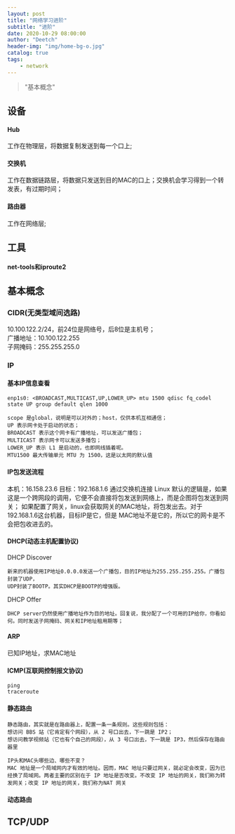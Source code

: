 ```yaml
---
layout: post
title: "网络学习进阶"
subtitle: "进阶"
date: 2020-10-29 08:00:00
author: "Deetch"
header-img: "img/home-bg-o.jpg"
catalog: true
tags:
    - network
---
```


> "基本概念"

## 设备

#### Hub
工作在物理层，将数据复制发送到每一个口上;

#### 交换机
工作在数据链路层，将数据只发送到目的MAC的口上；交换机会学习得到一个转发表，有过期时间；

#### 路由器
工作在网络层;

## 工具

#### net-tools和iproute2


## 基本概念

### CIDR(无类型域间选路)

10.100.122.2/24，前24位是网络号，后8位是主机号；  
广播地址：10.100.122.255  
子网掩码：255.255.255.0  


### IP

#### 基本IP信息查看

~~~
enp1s0: <BROADCAST,MULTICAST,UP,LOWER_UP> mtu 1500 qdisc fq_codel state UP group default qlen 1000

scope 是global，说明是可以对外的；host，仅供本机互相通信；
UP 表示网卡处于启动的状态；
BROADCAST 表示这个网卡有广播地址，可以发送广播包；
MULTICAST 表示网卡可以发送多播包；
LOWER_UP 表示 L1 是启动的，也即网线插着呢。
MTU1500 最大传输单元 MTU 为 1500，这是以太网的默认值
~~~



#### IP包发送流程

本机：16.158.23.6
目标：192.168.1.6
通过交换机连接
Linux 默认的逻辑是，如果这是一个跨网段的调用，它便不会直接将包发送到网络上，而是企图将包发送到网关；
如果配置了网关，linux会获取网关的MAC地址，将包发出去。对于192.168.1.6这台机器，目标IP是它，但是
MAC地址不是它的，所以它的网卡是不会把包收进去的。


#### DHCP(动态主机配置协议)

DHCP Discover

~~~
新来的机器使用IP地址0.0.0.0发送一个广播包，目的IP地址为255.255.255.255。广播包封装了UDP，
UDP封装了BOOTP。其实DHCP是BOOTP的增强版。
~~~

DHCP Offer
~~~
DHCP server仍然使用广播地址作为目的地址。回复说，我分配了一个可用的IP给你，你看如何。同时发送子网掩码、网关和IP地址租用期等；
~~~


#### ARP
已知IP地址，求MAC地址


#### ICMP(互联网控制报文协议)

~~~
ping
traceroute
~~~


#### 静态路由

~~~
静态路由，其实就是在路由器上，配置一条一条规则。这些规则包括：
想访问 BBS 站（它肯定有个网段），从 2 号口出去，下一跳是 IP2；
想访问教学视频站（它也有个自己的网段），从 3 号口出去，下一跳是 IP3，然后保存在路由器里
~~~

~~~
IP头和MAC头哪些边、哪些不变？
MAC 地址是一个局域网内才有效的地址。因而，MAC 地址只要过网关，就必定会改变，因为已经换了局域网。两者主要的区别在于 IP 地址是否改变。不改变 IP 地址的网关，我们称为转发网关；改变 IP 地址的网关，我们称为NAT 网关
~~~

#### 动态路由

## TCP/UDP


